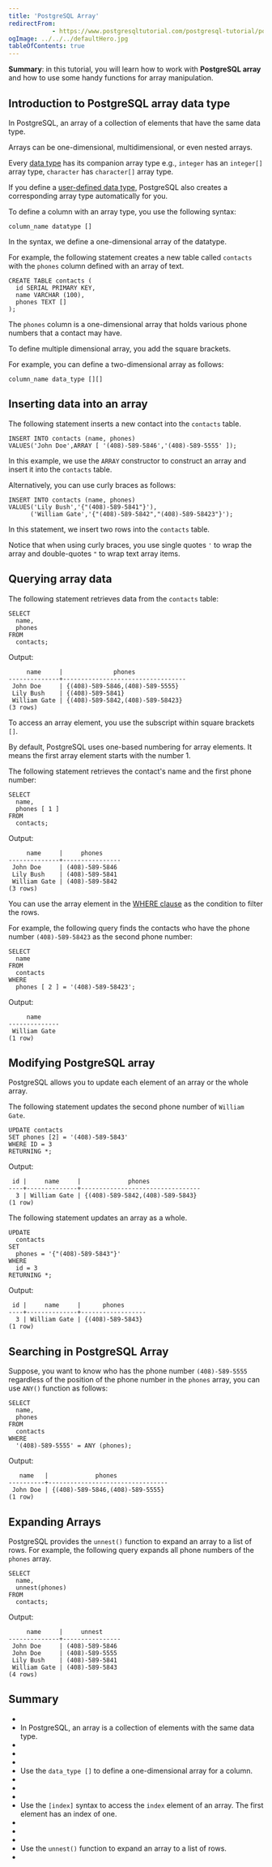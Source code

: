 ```yaml
---
title: 'PostgreSQL Array'
redirectFrom: 
            - https://www.postgresqltutorial.com/postgresql-tutorial/postgresql-array/
ogImage: ../../../defaultHero.jpg
tableOfContents: true
---
```



**Summary**: in this tutorial, you will learn how to work with **PostgreSQL array** and how to use some handy functions for array manipulation.





## Introduction to PostgreSQL array data type





In PostgreSQL, an array of a collection of elements that have the same data type.





Arrays can be one-dimensional, multidimensional, or even nested arrays.





Every [data type](https://www.postgresqltutorial.com/postgresql-tutorial/postgresql-data-types/) has its companion array type e.g., `integer` has an `integer[]` array type, `character` has `character[]` array type.





If you define a [user-defined data type](https://www.postgresqltutorial.com/postgresql-tutorial/postgresql-user-defined-data-types/), PostgreSQL also creates a corresponding array type automatically for you.





To define a column with an array type, you use the following syntax:





```
column_name datatype []
```





In the syntax, we define a one-dimensional array of the datatype.





For example, the following statement creates a new table called `contacts` with the `phones` column defined with an array of text.





```
CREATE TABLE contacts (
  id SERIAL PRIMARY KEY,
  name VARCHAR (100),
  phones TEXT []
);
```





The `phones` column is a one-dimensional array that holds various phone numbers that a contact may have.





To define multiple dimensional array, you add the square brackets.





For example, you can define a two-dimensional array as follows:





```
column_name data_type [][]
```





## Inserting data into an array





The following statement inserts a new contact into the `contacts` table.





```
INSERT INTO contacts (name, phones)
VALUES('John Doe',ARRAY [ '(408)-589-5846','(408)-589-5555' ]);
```





In this example, we use the `ARRAY` constructor to construct an array and insert it into the `contacts` table.





Alternatively, you can use curly braces as follows:





```
INSERT INTO contacts (name, phones)
VALUES('Lily Bush','{"(408)-589-5841"}'),
      ('William Gate','{"(408)-589-5842","(408)-589-58423"}');
```





In this statement, we insert two rows into the `contacts` table.





Notice that when using curly braces, you use single quotes `'` to wrap the array and double-quotes `"` to wrap text array items.





## Querying array data





The following statement retrieves data from the `contacts` table:





```
SELECT
  name,
  phones
FROM
  contacts;
```





Output:





```
     name     |              phones
--------------+----------------------------------
 John Doe     | {(408)-589-5846,(408)-589-5555}
 Lily Bush    | {(408)-589-5841}
 William Gate | {(408)-589-5842,(408)-589-58423}
(3 rows)
```





To access an array element, you use the subscript within square brackets `[]`.





By default, PostgreSQL uses one-based numbering for array elements. It means the first array element starts with the number 1.





The following statement retrieves the contact's name and the first phone number:





```
SELECT
  name,
  phones [ 1 ]
FROM
  contacts;
```





Output:





```
     name     |     phones
--------------+----------------
 John Doe     | (408)-589-5846
 Lily Bush    | (408)-589-5841
 William Gate | (408)-589-5842
(3 rows)
```





You can use the array element in the [WHERE clause](https://www.postgresqltutorial.com/postgresql-tutorial/postgresql-where/) as the condition to filter the rows.





For example, the following query finds the contacts who have the phone number `(408)-589-58423` as the second phone number:





```
SELECT
  name
FROM
  contacts
WHERE
  phones [ 2 ] = '(408)-589-58423';
```





Output:





```
     name
--------------
 William Gate
(1 row)
```





## Modifying PostgreSQL array





PostgreSQL allows you to update each element of an array or the whole array.





The following statement updates the second phone number of `William Gate`.





```
UPDATE contacts
SET phones [2] = '(408)-589-5843'
WHERE ID = 3
RETURNING *;
```





Output:





```
 id |     name     |             phones
----+--------------+---------------------------------
  3 | William Gate | {(408)-589-5842,(408)-589-5843}
(1 row)
```





The following statement updates an array as a whole.





```
UPDATE
  contacts
SET
  phones = '{"(408)-589-5843"}'
WHERE
  id = 3
RETURNING *;
```





Output:





```
 id |     name     |      phones
----+--------------+------------------
  3 | William Gate | {(408)-589-5843}
(1 row)
```





## Searching in PostgreSQL Array





Suppose, you want to know who has the phone number `(408)-589-5555` regardless of the position of the phone number in the `phones` array, you can use `ANY()` function as follows:





```
SELECT
  name,
  phones
FROM
  contacts
WHERE
  '(408)-589-5555' = ANY (phones);
```





Output:





```
   name   |             phones
----------+---------------------------------
 John Doe | {(408)-589-5846,(408)-589-5555}
(1 row)
```





## Expanding Arrays





PostgreSQL provides the `unnest()` function to expand an array to a list of rows. For example, the following query expands all phone numbers of the `phones` array.





```
SELECT
  name,
  unnest(phones)
FROM
  contacts;
```





Output:





```
     name     |     unnest
--------------+----------------
 John Doe     | (408)-589-5846
 John Doe     | (408)-589-5555
 Lily Bush    | (408)-589-5841
 William Gate | (408)-589-5843
(4 rows)
```





## Summary





- 
- In PostgreSQL, an array is a collection of elements with the same data type.
- 
-
- 
- Use the `data_type []` to define a one-dimensional array for a column.
- 
-
- 
- Use the `[index]` syntax to access the `index` element of an array. The first element has an index of one.
- 
-
- 
- Use the `unnest()` function to expand an array to a list of rows.
- 


